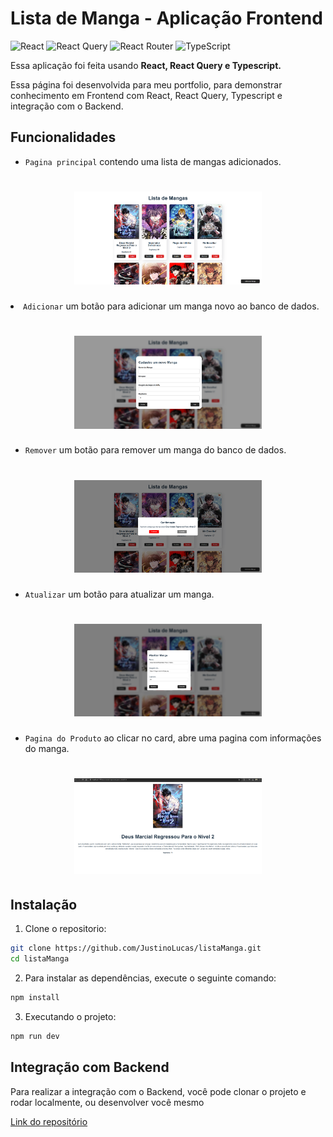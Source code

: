 # Lista de Manga - Aplicação Frontend

![React](https://img.shields.io/badge/react-%2320232a.svg?style=for-the-badge&logo=react&logoColor=%2361DAFB)
![React Query](https://img.shields.io/badge/-React%20Query-FF4154?style=for-the-badge&logo=react%20query&logoColor=white)
![React Router](https://img.shields.io/badge/React_Router-CA4245?style=for-the-badge&logo=react-router&logoColor=white)
![TypeScript](https://img.shields.io/badge/typescript-%23007ACC.svg?style=for-the-badge&logo=typescript&logoColor=white)

Essa aplicação foi feita usando **React, React Query e Typescript.**

Essa página foi desenvolvida para meu portfolio, para demonstrar conhecimento em Frontend com React, React Query, Typescript e integração com o Backend.

## Funcionalidades

>

- `Pagina principal` contendo uma lista de mangas adicionados.
<h1 align="center">
    <img src="./public/home.png" width="300"/>
</h1


- `Adicionar` um botão para adicionar um manga novo ao banco de dados.
<h1 align="center">
    <img src="./public/add.png" width="300"/>
</h1>


- `Remover` um botão para remover um manga do banco de dados.
<h1 align="center">
    <img src="./public/remover.png" width="300"/>
</h1>


- `Atualizar` um botão para atualizar um manga.
<h1 align="center">
    <img src="./public/atualizar.png" width="300"/>
</h1>


- `Pagina do Produto` ao clicar no card, abre uma pagina com informações do manga.
<h1 align="center">
    <img src="./public/paginamanga.png" width="300"/>
</h1>

## Instalação

1. Clone o repositorio:

```bash
git clone https://github.com/JustinoLucas/listaManga.git
cd listaManga
```

2. Para instalar as dependências, execute o seguinte comando:
```bash
npm install
```

3. Executando o projeto:
```bash
npm run dev
```

## Integração com Backend

Para realizar a integração com o Backend, você pode clonar o projeto e rodar localmente, ou desenvolver você mesmo

[Link do repositório](https://github.com/JustinoLucas/api-java)


